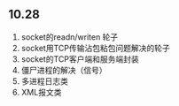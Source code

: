 ## 10.28
1. socket的readn/writen 轮子
2. socket用TCP传输沾包粘包问题解决的轮子
3. socket的TCP客户端和服务端封装
4. 僵尸进程的解决（信号）
5. 多进程日志类
6. XML报文类
